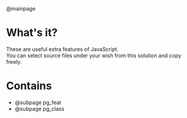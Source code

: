 ﻿@mainpage

# What's it?

These are useful extra features of JavaScript.  
You can select source files under your wish from this solution and copy freely.  

# Contains

- @subpage pg_feat
- @subpage pg_class
